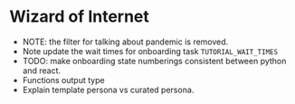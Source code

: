 # Wizard of Internet

* NOTE: the filter for talking about pandemic is removed.
* Note update the wait times for onboarding task `TUTORIAL_WAIT_TIMES`
* TODO: make onboarding state numberings consistent between python and react.
* Functions output type
* Explain template persona vs curated persona.